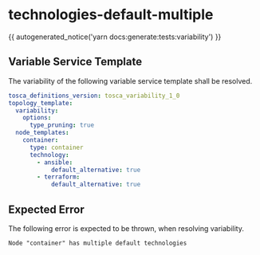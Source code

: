 # technologies-default-multiple

{{ autogenerated_notice('yarn docs:generate:tests:variability') }}


## Variable Service Template

The variability of the following variable service template shall be resolved.

```yaml linenums="1"
tosca_definitions_version: tosca_variability_1_0
topology_template:
  variability:
    options:
      type_pruning: true
  node_templates:
    container:
      type: container
      technology:
        - ansible:
            default_alternative: true
        - terraform:
            default_alternative: true
```





## Expected Error

The following error is expected to be thrown, when resolving variability.

```text linenums="1"
Node "container" has multiple default technologies
```
